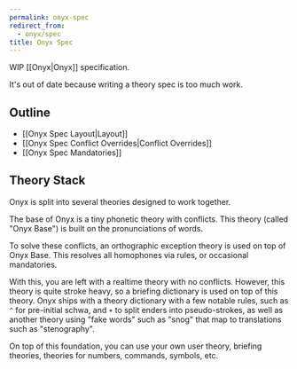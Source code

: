 ```yaml
---
permalink: onyx-spec
redirect_from:
  - onyx/spec
title: Onyx Spec
---
```

WIP [[Onyx|Onyx]] specification.

It's out of date because writing a theory spec is too much work.

## Outline

- [[Onyx Spec Layout|Layout]]
- [[Onyx Spec Conflict Overrides|Conflict Overrides]]
- [[Onyx Spec Mandatories]]

## Theory Stack

Onyx is split into several theories designed to work together.

The base of Onyx is a tiny phonetic theory with conflicts. This theory (called "Onyx Base") is built on the pronunciations of words.

To solve these conflicts, an orthographic exception theory is used on top of Onyx Base. This resolves all homophones via rules, or occasional mandatories.

With this, you are left with a realtime theory with no conflicts. However, this theory is quite stroke heavy, so a briefing dictionary is used on top of this theory. Onyx ships with a theory dictionary with a few notable rules, such as `^` for pre-initial schwa, and `+` to split enders into pseudo-strokes, as well as another theory using "fake words" such as "snog" that map to translations such as "stenography".

On top of this foundation, you can use your own user theory, briefing theories, theories for numbers, commands, symbols, etc.
